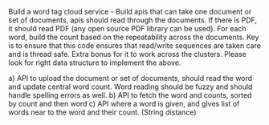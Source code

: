 Build a word tag cloud service - Build apis that can take one document or set of documents, apis
should read through the documents. If there is PDF, it should read PDF (any open source PDF library
can be used). For each word, build the count based on the repeatability across the documents. Key is
to ensure that this code ensures that read/write sequences are taken care and is thread safe. Extra
bonus for it to work across the clusters. Please look for right data structure to implement the above.

a) API to upload the document or set of documents, should read the word and update central
word count. Word reading should be fuzzy and should handle spelling errors as well.
b) API to fetch the word and counts, sorted by count and then word
c) API where a word is given, and gives list of words near to the word and their count. (String
distance)
